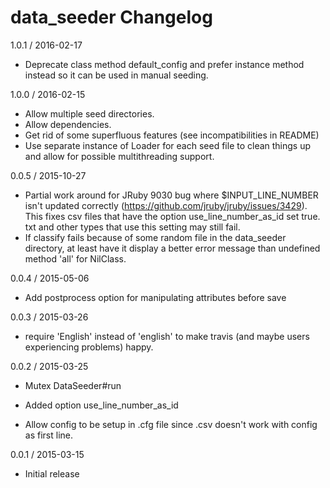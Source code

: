 data_seeder Changelog
=====================

1.0.1 / 2016-02-17
  - Deprecate class method default_config and prefer instance method instead
    so it can be used in manual seeding.
    
1.0.0 / 2016-02-15

  - Allow multiple seed directories.
  - Allow dependencies.
  - Get rid of some superfluous features (see incompatibilities in README)
  - Use separate instance of Loader for each seed file to clean things up and allow for
    possible multithreading support.

0.0.5 / 2015-10-27

  - Partial work around for JRuby 9030 bug where $INPUT_LINE_NUMBER isn't updated correctly
    (https://github.com/jruby/jruby/issues/3429).  This fixes csv files that have the option
    use_line_number_as_id set true.  txt and other types that use this setting may still fail.
  - If classify fails because of some random file in the data_seeder directory, at least have
    it display a better error message than undefined method 'all' for NilClass.

0.0.4 / 2015-05-06

  - Add postprocess option for manipulating attributes before save

0.0.3 / 2015-03-26

  - require 'English' instead of 'english' to make travis (and maybe users experiencing problems) happy.

0.0.2 / 2015-03-25

  - Mutex DataSeeder#run

  - Added option use_line_number_as_id

  - Allow config to be setup in .cfg file since .csv doesn't work with config as first line.


0.0.1 / 2015-03-15

  - Initial release

